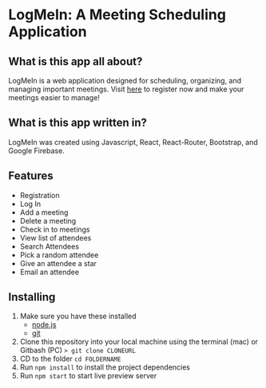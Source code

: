 # LogMeIn: A Meeting Scheduling Application

## What is this app all about?

LogMeIn is a web application designed for scheduling, organizing, and managing important meetings. 
Visit [here](logmein.surge.sh) to register now and make your meetings easier to manage!

## What is this app written in?

LogMeIn was created using Javascript, React, React-Router, Bootstrap, and Google Firebase.

## Features

- Registration
- Log In
- Add a meeting
- Delete a meeting
- Check in to meetings
- View list of attendees
- Search Attendees
- Pick a random attendee
- Give an attendee a star
- Email an attendee

## Installing

1. Make sure you have these installed
   - [node.js](http://nodejs.org/)
   - [git](http://git-scm.com/)
2. Clone this repository into your local machine using the terminal (mac) or Gitbash (PC) `> git clone CLONEURL`
3. CD to the folder `cd FOLDERNAME`
4. Run `npm install` to install the project dependencies
5. Run `npm start` to start live preview server
